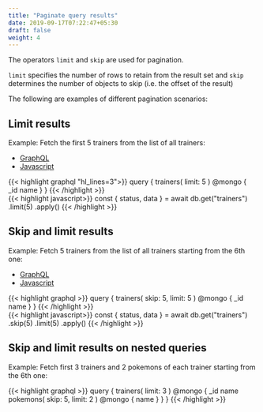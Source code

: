 ```yaml
---
title: "Paginate query results"
date: 2019-09-17T07:22:47+05:30
draft: false
weight: 4
---
```


The operators `limit` and `skip` are used for pagination.

`limit` specifies the number of rows to retain from the result set and `skip` determines the number of objects to skip (i.e. the offset of the result)

The following are examples of different pagination scenarios:

## Limit results

Example: Fetch the first 5 trainers from the list of all trainers:

<div class="row tabs-wrapper">
  <div class="col s12" style="padding:0">
    <ul class="tabs">
      <li class="tab col s2"><a class="active" href="#limit-graphql">GraphQL</a></li>
      <li class="tab col s2"><a href="#limit-js">Javascript</a></li>
    </ul>
  </div>
  <div id="limit-graphql" class="col s12" style="padding:0">
{{< highlight graphql "hl_lines=3">}}
query {
  trainers(
    limit: 5
  ) @mongo {
    _id
    name
  }
}
{{< /highlight >}}   
  </div>
  <div id="limit-js" class="col s12" style="padding:0">
{{< highlight javascript>}}
const { status, data } = await db.get("trainers")
  .limit(5)
  .apply()
{{< /highlight >}}  
  </div>
</div>

## Skip and limit results

Example: Fetch 5 trainers from the list of all trainers starting from the 6th one:

<div class="row tabs-wrapper">
  <div class="col s12" style="padding:0">
    <ul class="tabs">
      <li class="tab col s2"><a class="active" href="#skip-limit-graphql">GraphQL</a></li>
      <li class="tab col s2"><a href="#skip-limit-js">Javascript</a></li>
    </ul>
  </div>
  <div id="skip-limit-graphql" class="col s12" style="padding:0">
{{< highlight graphql >}}
query {
  trainers(
    skip: 5,
    limit: 5
  ) @mongo {
    _id
    name
  }
}
{{< /highlight >}}   
  </div>
  <div id="skip-limit-js" class="col s12" style="padding:0">
{{< highlight javascript>}}
const { status, data } = await db.get("trainers")
  .skip(5)
  .limit(5)
  .apply()
{{< /highlight >}}  
  </div>
</div>

## Skip and limit results on nested queries

Example: Fetch first 3 trainers and 2 pokemons of each trainer starting from the 6th one:

{{< highlight graphql >}}
query {
  trainers(
    limit: 3
  ) @mongo {
    _id
    name
    pokemons(
      skip: 5,
      limit: 2
    ) @mongo {
      name
    } 
  }
}
{{< /highlight >}}   